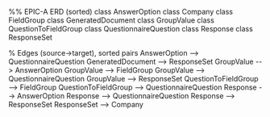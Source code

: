 %% EPIC-A ERD (sorted)
class AnswerOption
class Company
class FieldGroup
class GeneratedDocument
class GroupValue
class QuestionToFieldGroup
class QuestionnaireQuestion
class Response
class ResponseSet

% Edges (source→target), sorted pairs
AnswerOption --> QuestionnaireQuestion
GeneratedDocument --> ResponseSet
GroupValue --> AnswerOption
GroupValue --> FieldGroup
GroupValue --> QuestionnaireQuestion
GroupValue --> ResponseSet
QuestionToFieldGroup --> FieldGroup
QuestionToFieldGroup --> QuestionnaireQuestion
Response --> AnswerOption
Response --> QuestionnaireQuestion
Response --> ResponseSet
ResponseSet --> Company
